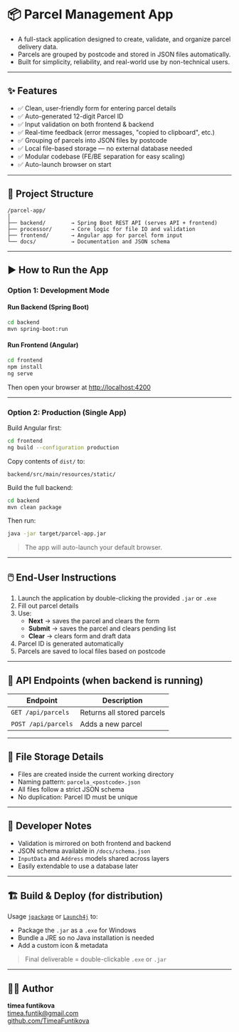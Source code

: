 # 📦 Parcel Management App

- A full-stack application designed to create, validate, and organize parcel delivery data.
- Parcels are grouped by postcode and stored in JSON files automatically.
- Built for simplicity, reliability, and real-world use by non-technical users.

---

## ✨ Features

- ✅ Clean, user-friendly form for entering parcel details
- ✅ Auto-generated 12-digit Parcel ID
- ✅ Input validation on both frontend & backend
- ✅ Real-time feedback (error messages, "copied to clipboard", etc.)
- ✅ Grouping of parcels into JSON files by postcode
- ✅ Local file-based storage — no external database needed
- ✅ Modular codebase (FE/BE separation for easy scaling)
- ✅ Auto-launch browser on start

---

## 🧱 Project Structure

```plaintext
/parcel-app/
│
├── backend/        → Spring Boot REST API (serves API + frontend)
├── processor/      → Core logic for file IO and validation
├── frontend/       → Angular app for parcel form input
└── docs/           → Documentation and JSON schema
```

---

## ▶️ How to Run the App

### Option 1: Development Mode

#### Run Backend (Spring Boot)
```bash
cd backend
mvn spring-boot:run
```

#### Run Frontend (Angular)
```bash
cd frontend
npm install
ng serve
```

Then open your browser at [http://localhost:4200](http://localhost:4200)

---

### Option 2: Production (Single App)
Build Angular first:
```bash
cd frontend
ng build --configuration production
```

Copy contents of `dist/` to:
```
backend/src/main/resources/static/
```

Build the full backend:
```bash
cd backend
mvn clean package
```

Then run:
```bash
java -jar target/parcel-app.jar
```

> The app will auto-launch your default browser.

---

## 🖱️ End-User Instructions

1. Launch the application by double-clicking the provided `.jar` or `.exe`
2. Fill out parcel details
3. Use:
   - **Next** → saves the parcel and clears the form
   - **Submit** → saves the parcel and clears pending list
   - **Clear** → clears form and draft data
4. Parcel ID is generated automatically
5. Parcels are saved to local files based on postcode

---

## 🔌 API Endpoints (when backend is running)

| Endpoint               | Description                   |
|------------------------|-------------------------------|
| `GET /api/parcels`     | Returns all stored parcels    |
| `POST /api/parcels`    | Adds a new parcel             |

---

## 📁 File Storage Details

- Files are created inside the current working directory
- Naming pattern: `parcela_<postcode>.json`
- All files follow a strict JSON schema
- No duplication: Parcel ID must be unique

---

## 🔧 Developer Notes

- Validation is mirrored on both frontend and backend
- JSON schema available in `/docs/schema.json`
- `InputData` and `Address` models shared across layers
- Easily extendable to use a database later

---

## 🏗️ Build & Deploy (for distribution)

Usage [`jpackage`](https://docs.oracle.com/en/java/javase/17/jpackage/overview/jpackage.html) or [`Launch4j`](http://launch4j.sourceforge.net/) to:

- Package the `.jar` as a `.exe` for Windows
- Bundle a JRE so no Java installation is needed
- Add a custom icon & metadata

> Final deliverable = double-clickable `.exe` or `.jar`

---

## 👨‍💻 Author

**timea funtikova**  
timea.funtik@gmail.com  
[github.com/TimeaFuntikova](https://github.com/TimeaFuntikova)
